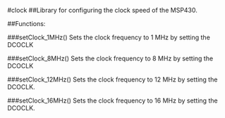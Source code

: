 #clock
##Library for configuring the clock speed of the MSP430.

##Functions:

###setClock_1MHz()
Sets the clock frequency to 1 MHz by setting the DCOCLK

###setClock_8MHz()
Sets the clock frequency to 8 MHz by setting the DCOCLK

###setClock_12MHz()
Sets the clock frequency to 12 MHz by setting the DCOCLK.

###setClock_16MHz()
Sets the clock frequency to 16 MHz by setting the DCOCLK.
